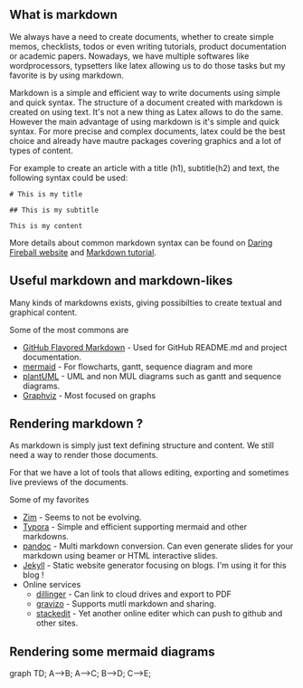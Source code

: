 <script src="https://unpkg.com/mermaid@7.0.3/dist/mermaid.min.js"></script>

## What is markdown

We always have a need to create documents, whether to create simple memos, checklists, todos or even writing tutorials, product documentation or academic papers. Nowadays, we have multiple softwares like wordprocessors, typsetters like latex allowing us to do those tasks but my favorite is by using markdown.

Markdown is a simple and efficient way to write documents using simple and quick syntax. The structure of a document created with markdown is created on using text. It's not a new thing as Latex allows to do the same. However the main advantage of using markdown is it's simple and quick syntax. For more precise and complex documents, latex could be the best choice and already have mautre packages covering graphics and a lot of types of content.

For example to create an article with a title (h1), subtitle(h2) and text, the following syntax could be used: 
```
# This is my title

## This is my subtitle

This is my content
```

More details about common markdown syntax can be found on [Daring Fireball website](https://daringfireball.net/projects/markdown/syntax) and [Markdown tutorial](http://www.markdowntutorial.com/).

## Useful markdown and markdown-likes

Many kinds of markdowns exists, giving possibilties to create textual and graphical content.

Some of the most commons are 
- [GitHub Flavored Markdown](https://help.github.com/articles/about-writing-and-formatting-on-github/) - Used for GitHub README.md and project documentation.
- [mermaid](https://knsv.github.io/mermaid/) - For flowcharts, gantt, sequence diagram and more
- [plantUML](http://plantuml.com/) - UML and non MUL diagrams such as gantt and sequence diagrams.
- [Graphviz](http://www.graphviz.org/) - Most focused on graphs

## Rendering markdown ? 

As markdown is simply just text defining structure and content. We still need a way to render those documents.

For that we have a lot of tools that allows editing, exporting and sometimes live previews of the documents.

Some of my favorites
- [Zim](http://zim-wiki.org/manual/Start.html) - Seems to not be evolving.
- [Typora](https://typora.io/) - Simple and efficient supporting mermaid and other markdowns.
- [pandoc](http://pandoc.org/) - Multi markdown conversion. Can even generate slides for your markdown using beamer or HTML interactive slides. 
- [Jekyll]() - Static website generator focusing on blogs. I'm using it for this blog ! 
- Online services
  - [dillinger](http://dillinger.io/) - Can link to cloud drives and export to PDF
  - [gravizo](http://www.gravizo.com/) - Supports mutli markdown and sharing.
  - [stackedit](https://stackedit.io/editor) - Yet another online editer which can push to github and other sites.

## Rendering some mermaid diagrams

<div class="mermaid">
graph TD;
    A-->B;
    A-->C;
    B-->D;
    C-->E;
</div>
